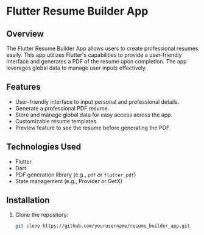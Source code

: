 # Flutter Resume Builder App

## Overview

The Flutter Resume Builder App allows users to create professional resumes easily. This app utilizes Flutter's capabilities to provide a user-friendly interface and generates a PDF of the resume upon completion. The app leverages global data to manage user inputs effectively.

## Features

- User-friendly interface to input personal and professional details.
- Generate a professional PDF resume.
- Store and manage global data for easy access across the app.
- Customizable resume templates.
- Preview feature to see the resume before generating the PDF.

## Technologies Used

- Flutter
- Dart
- PDF generation library (e.g., `pdf` or `flutter_pdf`)
- State management (e.g., Provider or GetX)

## Installation

1. Clone the repository:
   ```bash
   git clone https://github.com/yourusername/resume_builder_app.git
